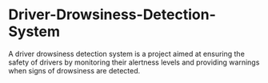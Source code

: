 # Driver-Drowsiness-Detection-System
A driver drowsiness detection system is a project aimed at ensuring the safety of drivers by monitoring their alertness levels and providing warnings when signs of drowsiness are detected. 
